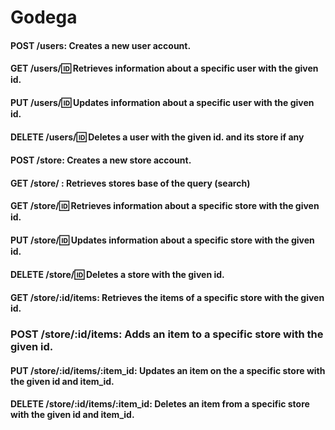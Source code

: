# Godega

#### POST /users: Creates a new user account.

#### GET /users/:id: Retrieves information about a specific user with the given id.

#### PUT /users/:id: Updates information about a specific user with the given id.

#### DELETE /users/:id: Deletes a user with the given id. and its store if any

#### POST /store: Creates a new store account.

#### GET /store/ : Retrieves stores base of the query (search)

#### GET /store/:id: Retrieves information about a specific store with the given id.

#### PUT /store/:id: Updates information about a specific store with the given id.

#### DELETE /store/:id: Deletes a store with the given id.

#### GET /store/:id/items: Retrieves the items of a specific store with the given id.

### POST /store/:id/items: Adds an item to a specific store with the given id.

#### PUT /store/:id/items/:item_id: Updates an item on the a specific store with the given id and item_id.

#### DELETE /store/:id/items/:item_id: Deletes an item from a specific store with the given id and item_id.
